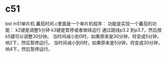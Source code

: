 # c51
bst m51单片机
蕃茄时间.c里面是一个单片机程序：
功能是实现一个蕃茄的功能：
k2键是调整5分钟
k3键是暂停或者继续运行
通过跳线p3.2 到p3.7，然后按k5键可以调整30分钟。
当时间减小到0时，如果原来是30分钟，将变成5分钟，响2下，然后暂停运行。
当时间减小到0时，如果原来是5分钟，将变成30分钟，响4下，然后暂停运行。
